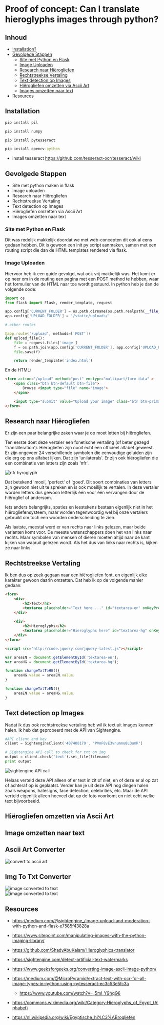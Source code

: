 # Proof of concept: Can I translate hieroglyphs images through python?


## Inhoud
- [Installation?](#installation)
- [Gevolgede Stappen](#gevolgde-stappen)
   - [Site met Python en Flask](#site-met-python-en-flask)
   - [Image Uploaden](#image-uploaden)
   - [Research naar Hiërogliefen](#research-naar-hiërogliefen)
   - [Rechtstreekse Vertaling](#rechtstreekse-vertaling)
   - [Text detection op Images](#text-detection-op-images)
   - [Hiërogliefen omzetten via Ascii Art](#hiërogliefen-omzetten-via-Ascii-Art)
   - [Images omzetten naar text](#images-omzetten-naar-text)
- [Resources](#resources)



## Installation

```cmd
pip install pil
 ```

```cmd
pip install numpy
 ```

```cmd
pip install pytesseract
 ```
```cmd
pip install opencv-python
 ```
- install tesseract https://github.com/tesseract-ocr/tesseract/wiki



## Gevolgede Stappen
- Site met python maken in flask
- Image uploaden
- Research naar Hiërogliefen
- Rechtstreekse Vertaling
- Text detection op Images
- Hiërogliefen omzetten via Ascii Art
- Images omzetten naar text



### Site met Python en Flask
Dit was redelijk makkelijk doordat we met web-concepten dit ook al eens gedaan hebben. Dit is gewoon een init py script aanmaken, samen met een routing script die dan de HTML templates rendered via flask. 



### Image Uploaden
Hiervoor heb ik een guide gevolgd, wat ook vrij makkelijk was. Het komt er op neer om in de routing een pagina met een POST method te hebben, waar het formulier van de HTML naar toe wordt gestuurd. In python heb je dan de volgende code:

```python
import os
from flask import Flask, render_template, request

app.config['CURRENT_FOLDER'] = os.path.dirname(os.path.realpath(__file__))
app.config['UPLOAD_FOLDER'] = '/static/uploads/'

# other routes

@app.route('/upload', methods=['POST'])
def upload_file():
	file = request.files['image']
    f = os.path.join(app.config['CURRENT_FOLDER'], app.config['UPLOAD_FOLDER'], file.filename)
    file.save(f)

    return render_template('index.html')
```

En de HTML:
```HTML
<form action="/upload" method="post" enctype="multipart/form-data" >
	<span class="btn btn-default btn-file">
		Browse <input type="file" name="image">
	</span>

	<input type="submit" value="Upload your image" class="btn btn-primary">
</form>
```



## Research naar Hiërogliefen
Er zijn een paar belangrijke zaken waar je op moet letten bij hiërogliefen.

Ten eerste doet deze vertaler een fonetische vertaling (of beter gezegd 'transliteration'). Hiërogliefen zijn nooit echt een officieel alfabet geweest. Er zijn ongeveer 24 verschillende symbolen die eenvoudige geluiden zijn die erg op ons alfabet lijken. Dat zijn 'unilaterals'. Er zijn ook hiërogliefen die een combinatie van letters zijn zoals 'nfr'.

<img src="img/nfr.PNG" alt="nfr hyroglyph" style="align-content: center;">

Dat betekend 'mooi', 'perfect' of 'goed'. Dit soort combinaties van letters zijn gewoon niet uit te spreken en is ook moeilijk te vertalen.
In deze vertaler worden letters dus gewoon letterlijk één voor één vervangen door de hiëroglief of andersom.

Iets anders belangrijks, spaties en leestekens bestaan eigenlijk niet in het hiërogliefensysteem, maar worden tegenwoordig wel bij onze vertalers gebruikt om toch een woorden onderscheiding te zien.

Als laatste, meestal werd er van rechts naar links gelezen, maar beide varianten komt voor. De meeste wetenschappers doen het van links naar rechts. Maar symbolen van mensen of dieren moeten altijd naar de kant kijken van waaruit gelezen wordt. Als het dus van links naar rechts is, kijken ze naar links.


## Rechtstreekse Vertaling
Ik ben dus op zoek gegaan naar een hiërogliefen font, en eigenlijk elke karakter gewoon daarin omzetten. Dat heb ik op de volgende manier gedaan:

```HTML
<form>
	<div>
		<h2>Text</h2>
		<textarea placeholder="Text here ..." id="textarea-en" onKeyPress="javascript:changeTxtToHG();"></textarea>
	</div>
	
	<div>
		<h2>Hieroglyphs</h2>
		<textarea placeholder="Hieroglyphs here" id="textarea-hg" onKeyPress="javascript:changeTxtToEN();"></textarea>
	</div>
</form>

<script src="http://code.jquery.com/jquery-latest.js"></script>
```


```Javascript
var areaEN = document.getElementById('textarea-en');
var areaHG = document.getElementById('textarea-hg');

function changeTxtToHG(){ 
	areaHG.value = areaEN.value;
}

function changeTxtToEN(){ 
	areaEN.value = areaHG.value;
}
```


## Text detection op Images
Nadat ik dus ook rechtstreekse vertaling heb wil ik text uit images kunnen halen. Ik heb dat geprobeerd met de API van Sightengine.

```python
#API client and key
client = SightengineClient('407400170', 'PVmF8vE3vnunnu8LQumR')

# Sightengine API call to check for txt on img
output = client.check('text').set_file(filename)
print output
```

<img src="img/sightengine.PNG" alt="sightengine API call">

Helaas verteld deze API alleen of er text in zit of niet, en of deze er al op zat of achteraf op is geplaatst. Verder kan je uit deze API nog dingen halen zoals weapons, hatesigns, face detection, celebrities, etc. Maar de API verteld eigenlijk alleen hoeveel dat op de foto voorkomt en niet echt welke text bijvoorbeeld.



## Hiërogliefen omzetten via Ascii Art





## Image omzetten naar text






## Ascii Art Converter
<img src="img/convert-to-ascii.PNG" alt="convert to ascii art"><br>


## Img To Txt Converter

<img src="img/imgToTxt.PNG" alt="image converted to text"><br>
<img src="img/ImgToTxt2.PNG" alt="image converted to text"><br>
























## Resources

- https://medium.com/@sightengine_/image-upload-and-moderation-with-python-and-flask-e7585f43828a

- https://www.sitepoint.com/manipulating-images-with-the-python-imaging-library/

- https://github.com/ShadyAbuKalam/Hieroglyphics-translator

- https://sightengine.com/detect-artificial-text-watermarks

- https://www.geeksforgeeks.org/converting-image-ascii-image-python/





- https://medium.com/@MicroPyramid/extract-text-with-ocr-for-all-image-types-in-python-using-pytesseract-ec3c53e5fc3a
	- https://www.youtube.com/watch?v=_5ml_Y9hqG8

- https://commons.wikimedia.org/wiki/Category:Hieroglyphs_of_Egypt_(Alphabet)

- https://nl.wikipedia.org/wiki/Egyptische_hi%C3%ABrogliefen